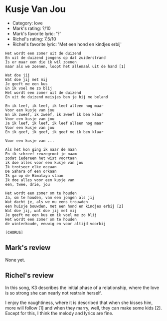 # Kusje Van Jou

 * Category: love
 * Mark's rating: ?/10
 * Mark's  favorite lyric: '?'
 * Richel's rating: 7.5/10
 * Richel's favorite lyric: 'Met een hond en kindjes erbij'

```
Het wordt een zomer uit de duizend
En uit de duizend jongens op dat zuiderstrand
Is er maar een die ik wil zoenen
maar als we zoenen, loopt het allemaal uit de hand [1]

Wat doe jij
Wat doe jij met mij
Je geeft me een kus
En ik voel me zo blij
Het wordt een zomer uit de duizend
En uit de duizend meisjes ben je bij me beland

En ik leef, ik leef, ik leef alleen nog maar
Voor een kusje van jou
En ik zweef, ik zweef, ik zweef ik ben klaar
Voor een kusje van jou
Ja ik leef, ik leef, ik leef alleen nog maar
Voor een kusje van jou
En ik geef, ik geef, ik geef me ik ben klaar

Voor een kusje van ...

Als het kon ging ik naar de maan
En ik schreef reuzegroot je naam
zodat iedereen het wist voortaan
ik doe alles voor een kusje van jou
Ik trotseer elke oceaan
De Sahara of een orkaan
Ik ga op de Himalaya staan
Ik doe alles voor een kusje van
een, twee, drie, jou

Het wordt een zomer om te houden
Ja, om te houden, van een jongen als jij
Wat dacht je, als we nu eens trouwden
een huisje bouwden, met een hond en kindjes erbij [2]
Wat doe jij, wat doe jij met mij
Je geeft me een kus en ik voel me zo blij
Het wordt een zomer om te houden
de winterkoude, eeuwig en voor altijd voorbij

[CHORUS]
```

## Mark's review

None yet.

## Richel's review

In this song, K3 describes the initial phase of a relationship, where the love is so strong she can nearly not restrain herself.

I enjoy the naughtiness, where it is described that when she kisses him, more will follow [1] and when they marry, well, they can
make some kids [2]. Except for this, I think the melody and lyrics are fine.